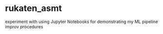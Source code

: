 # rukaten_asmt
experiment with using Jupyter Notebooks for demonstrating my ML pipeline improv procedures
